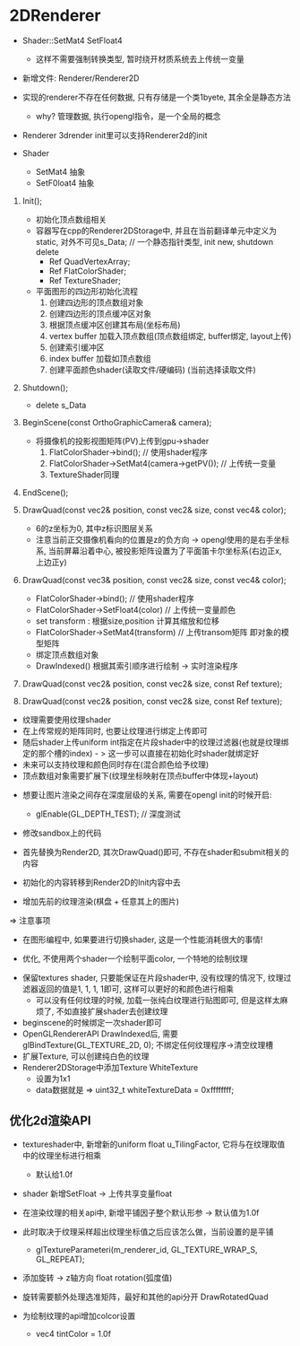 # 2DRenderer

* Shader::SetMat4 SetFloat4
  * 这样不需要强制转换类型, 暂时绕开材质系统去上传统一变量


* 新增文件: Renderer/Renderer2D
* 实现的renderer不存在任何数据, 只有存储是一个类1byete, 其余全是静态方法
    - why? 管理数据, 执行opengl指令，是一个全局的概念

* Renderer 3drender init里可以支持Renderer2d的init
* Shader 
  * SetMat4 抽象
  * SetF0loat4 抽象

1. Init();
    - 初始化顶点数组相关
    - 容器写在cpp的Renderer2DStorage中, 并且在当前翻译单元中定义为static, 对外不可见s_Data;  // 一个静态指针类型, init new, shutdown delete
      - Ref<VertexArray> QuadVertexArray; 
      - Ref<Shader> FlatColorShader;
      - Ref<Shader> TextureShader;
    - 平面图形的四边形初始化流程
      1. 创建四边形的顶点数组对象
      2. 创建四边形的顶点缓冲区对象
      3. 根据顶点缓冲区创建其布局(坐标布局)
      4. vertex buffer 加载入顶点数组(顶点数组绑定, buffer绑定, layout上传)
      5. 创建索引缓冲区
      6. index buffer 加载如顶点数组
      7. 创建平面颜色shader(读取文件/硬编码) (当前选择读取文件)

2. Shutdown();
   - delete s_Data

3. BeginScene(const OrthoGraphicCamera& camera);
   - 将摄像机的投影视图矩阵(PV)上传到gpu->shader
     1. FlatColorShader->bind();                    // 使用shader程序
     2. FlatColorShader->SetMat4(camera->getPV());  // 上传统一变量
     3. TextureShader同理

4. EndScene();

5. DrawQuad(const vec2& position, const vec2& size, const vec4& color);
   - 6的z坐标为0, 其中z标识图层关系
   - 注意当前正交摄像机看向的位置是z的负方向 -> opengl使用的是右手坐标系, 当前屏幕沿着中心, 被投影矩阵设置为了平面笛卡尔坐标系(右边正x, 上边正y)

6. DrawQuad(const vec3& position, const vec2& size, const vec4& color);
   - FlatColorShader->bind();                   // 使用shader程序
   - FlatColorShader->SetFloat4(color)          // 上传统一变量颜色
   - set transform : 根据size,position 计算其缩放和位移
   - FlatColorShader->SetMat4(transform)        // 上传transom矩阵 即对象的模型矩阵
   - 绑定顶点数组对象
   - DrawIndexed() 根据其索引顺序进行绘制 -> 实时渲染程序

7. DrawQuad(const vec2& position, const vec2& size, const Ref<Texture2D> texture);
8. DrawQuad(const vec2& position, const vec2& size, const Ref<Texture2D> texture);
  - 纹理需要使用纹理shader
  - 在上传常规的矩阵同时, 也要让纹理进行绑定上传即可
  - 随后shader上传uniform int指定在片段shader中的纹理过滤器(也就是纹理绑定的那个槽的index) - > 这一步可以直接在初始化时shader就绑定好
  - 未来可以支持纹理和颜色同时存在(混合颜色给予纹理)
  - 顶点数组对象需要扩展下(纹理坐标映射在顶点buffer中体现+layout)

* 想要让图片渲染之间存在深度层级的关系, 需要在opengl init的时候开启:
  * glEnable(GL_DEPTH_TEST);  // 深度测试

* 修改sandbox上的代码
* 首先替换为Render2D, 其次DrawQuad()即可, 不存在shader和submit相关的内容
* 初始化的内容转移到Render2D的Init内容中去
* 增加先前的纹理渲染(棋盘 + 任意其上的图片)

=> 注意事项
* 在图形编程中, 如果要进行切换shader, 这是一个性能消耗很大的事情!

* 优化, 不使用两个shader一个绘制平面color, 一个特地的绘制纹理
- 保留textures shader, 只要能保证在片段shader中, 没有纹理的情况下, 纹理过滤器返回的值是1, 1, 1, 1即可, 这样可以更好的和颜色进行相乘
  - 可以没有任何纹理的时候, 加载一张纯白纹理进行贴图即可, 但是这样太麻烦了, 不如直接扩展shader去创建纹理
- beginscene的时候绑定一次shader即可
- OpenGLRendererAPI DrawIndexed后, 需要glBindTexture(GL_TEXTURE_2D, 0);  不绑定任何纹理程序->清空纹理槽
- 扩展Texture, 可以创建纯白色的纹理
- Renderer2DStorage中添加Texture WhiteTexture
  - 设置为1x1
  - data数据就是 => uint32_t whiteTextureData = 0xffffffff;


## 优化2d渲染API
* textureshader中, 新增新的uniform float u_TilingFactor, 它将与在纹理取值中的纹理坐标进行相乘
  * 默认给1.0f
* shader 新增SetFloat -> 上传共享变量float
* 在渲染纹理的相关api中, 新增平铺因子整个默认形参 -> 默认值为1.0f

* 此时取决于纹理采样超出纹理坐标值之后应该怎么做，当前设置的是平铺
  * glTextureParameteri(m_renderer_id, GL_TEXTURE_WRAP_S, GL_REPEAT);

* 添加旋转 -> z轴方向 float rotation(弧度值)
* 旋转需要额外处理选准矩阵，最好和其他的api分开 DrawRotatedQuad

* 为绘制纹理的api增加colcor设置
  * vec4 tintColor = 1.0f